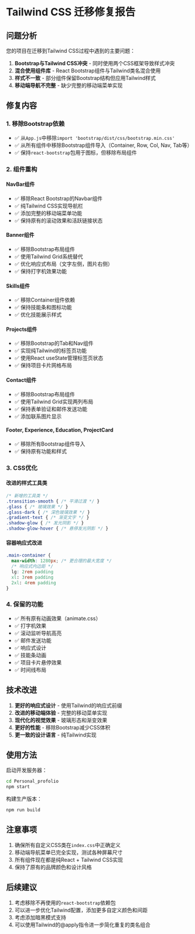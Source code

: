 # Tailwind CSS 迁移修复报告

## 问题分析
您的项目在迁移到Tailwind CSS过程中遇到的主要问题：

1. **Bootstrap与Tailwind CSS冲突** - 同时使用两个CSS框架导致样式冲突
2. **混合使用组件库** - React Bootstrap组件与Tailwind类名混合使用
3. **样式不一致** - 部分组件保留Bootstrap结构但应用Tailwind样式
4. **移动端导航不完整** - 缺少完整的移动端菜单实现

## 修复内容

### 1. 移除Bootstrap依赖
- ✅ 从`App.js`中移除`import 'bootstrap/dist/css/bootstrap.min.css'`
- ✅ 从所有组件中移除Bootstrap组件导入（Container, Row, Col, Nav, Tab等）
- ✅ 保持`react-bootstrap`包用于图标，但移除布局组件

### 2. 组件重构

#### NavBar组件
- ✅ 移除React Bootstrap的Navbar组件
- ✅ 纯Tailwind CSS实现导航栏
- ✅ 添加完整的移动端菜单功能
- ✅ 保持原有的滚动效果和活跃链接状态

#### Banner组件  
- ✅ 移除Bootstrap布局组件
- ✅ 使用Tailwind Grid系统替代
- ✅ 优化响应式布局（文字左侧，图片右侧）
- ✅ 保持打字机效果功能

#### Skills组件
- ✅ 移除Container组件依赖
- ✅ 保持技能条和图标功能
- ✅ 优化技能展示样式

#### Projects组件
- ✅ 移除Bootstrap的Tab和Nav组件
- ✅ 实现纯Tailwind的标签页功能
- ✅ 使用React useState管理标签页状态
- ✅ 保持项目卡片网格布局

#### Contact组件
- ✅ 移除Bootstrap布局组件
- ✅ 使用Tailwind Grid实现两列布局
- ✅ 保持表单验证和邮件发送功能
- ✅ 添加联系图片显示

#### Footer, Experience, Education, ProjectCard
- ✅ 移除所有Bootstrap组件导入
- ✅ 保持原有功能和样式

### 3. CSS优化

#### 改进的样式工具类
```css
/* 新增的工具类 */
.transition-smooth { /* 平滑过渡 */ }
.glass { /* 玻璃效果 */ }  
.glass-dark { /* 深色玻璃效果 */ }
.gradient-text { /* 渐变文字 */ }
.shadow-glow { /* 发光阴影 */ }
.shadow-glow-hover { /* 悬停发光阴影 */ }
```

#### 容器响应式改进
```css
.main-container {
  max-width: 1280px; /* 更合理的最大宽度 */
  /* 响应式内边距 */
  lg: 2rem padding
  xl: 3rem padding  
  2xl: 4rem padding
}
```

### 4. 保留的功能
- ✅ 所有原有动画效果（animate.css）
- ✅ 打字机效果
- ✅ 滚动监听导航高亮
- ✅ 邮件发送功能
- ✅ 响应式设计
- ✅ 技能条动画
- ✅ 项目卡片悬停效果
- ✅ 时间线布局

## 技术改进

1. **更好的响应式设计** - 使用Tailwind的响应式前缀
2. **改进的移动端体验** - 完整的移动菜单实现
3. **现代化的视觉效果** - 玻璃形态和渐变效果
4. **更好的性能** - 移除Bootstrap减少CSS体积
5. **更一致的设计语言** - 纯Tailwind实现

## 使用方法

启动开发服务器：
```bash
cd Personal_profolio
npm start
```

构建生产版本：
```bash
npm run build
```

## 注意事项

1. 确保所有自定义CSS类在`index.css`中正确定义
2. 移动端导航菜单已完全实现，测试各种屏幕尺寸
3. 所有组件现在都是纯React + Tailwind CSS实现
4. 保持了原有的品牌颜色和设计风格

## 后续建议

1. 考虑移除不再使用的`react-bootstrap`依赖包
2. 可以进一步优化Tailwind配置，添加更多自定义颜色和间距
3. 考虑添加暗黑模式支持
4. 可以使用Tailwind的@apply指令进一步简化重复的类名组合
